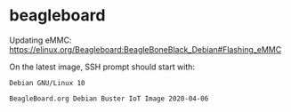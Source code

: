 # beagleboard

Updating eMMC: https://elinux.org/Beagleboard:BeagleBoneBlack_Debian#Flashing_eMMC

On the latest image, SSH prompt should start with:

```
Debian GNU/Linux 10

BeagleBoard.org Debian Buster IoT Image 2020-04-06
```
